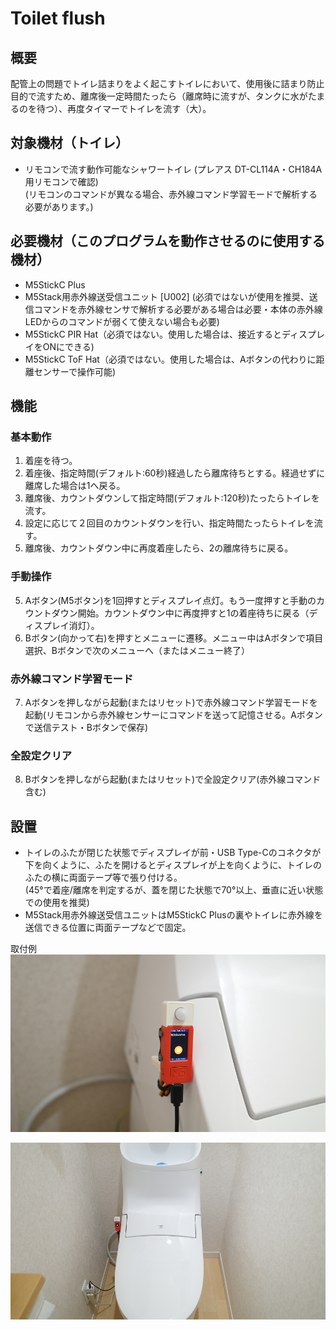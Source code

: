 # Toilet flush

## 概要
配管上の問題でトイレ詰まりをよく起こすトイレにおいて、使用後に詰まり防止目的で流すため、離席後一定時間たったら（離席時に流すが、タンクに水がたまるのを待つ）、再度タイマーでトイレを流す（大）。

## 対象機材（トイレ）
* リモコンで流す動作可能なシャワートイレ (プレアス DT-CL114A・CH184A用リモコンで確認)  
  (リモコンのコマンドが異なる場合、赤外線コマンド学習モードで解析する必要があります。)

## 必要機材（このプログラムを動作させるのに使用する機材）
* M5StickC Plus
* M5Stack用赤外線送受信ユニット [U002] (必須ではないが使用を推奨、送信コマンドを赤外線センサで解析する必要がある場合は必要・本体の赤外線LEDからのコマンドが弱くて使えない場合も必要)
* M5StickC PIR Hat（必須ではない。使用した場合は、接近するとディスプレイをONにできる)
* M5StickC ToF Hat（必須ではない。使用した場合は、Aボタンの代わりに距離センサーで操作可能)

## 機能
### 基本動作
1. 着座を待つ。
2. 着座後、指定時間(デフォルト:60秒)経過したら離席待ちとする。経過せずに離席した場合は1へ戻る。
3. 離席後、カウントダウンして指定時間(デフォルト:120秒)たったらトイレを流す。 
4. 設定に応じて２回目のカウントダウンを行い、指定時間たったらトイレを流す。
5. 離席後、カウントダウン中に再度着座したら、2の離席待ちに戻る。
### 手動操作
5. Aボタン(M5ボタン)を1回押すとディスプレイ点灯。もう一度押すと手動のカウントダウン開始。カウントダウン中に再度押すと1の着座待ちに戻る（ディスプレイ消灯）。
6. Bボタン(向かって右)を押すとメニューに遷移。メニュー中はAボタンで項目選択、Bボタンで次のメニューへ（またはメニュー終了）
### 赤外線コマンド学習モード
7. Aボタンを押しながら起動(またはリセット)で赤外線コマンド学習モードを起動(リモコンから赤外線センサーにコマンドを送って記憶させる。Aボタンで送信テスト・Bボタンで保存)
### 全設定クリア
8. Bボタンを押しながら起動(またはリセット)で全設定クリア(赤外線コマンド含む)

## 設置
* トイレのふたが閉じた状態でディスプレイが前・USB Type-Cのコネクタが下を向くように、ふたを開けるとディスプレイが上を向くように、トイレのふたの横に両面テープ等で張り付ける。  
  (45°で着座/離席を判定するが、蓋を閉じた状態で70°以上、垂直に近い状態での使用を推奨)
* M5Stack用赤外線送受信ユニットはM5StickC Plusの裏やトイレに赤外線を送信できる位置に両面テープなどで固定。

取付例
![アップ](images/toilet_flush_1.png)

![全体](images/toilet_flush_2.png)

